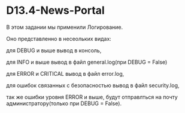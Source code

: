 # D13.4-News-Portal
В этом задании мы применили Логирование.

Оно представленно в несеольких видах:

для DEBUG и выше вывод в консоль,

для INFO и выше вывод в файл general.log(при DEBUG = False)

для ERROR и CRITICAL вывод в файл error.log,

для ошибок связанных с безопасностью вывод в файл security.log,

так же ошибки уровня ERROR и выше, будут отправлться на почту администратору(только при DEBUG = False).
